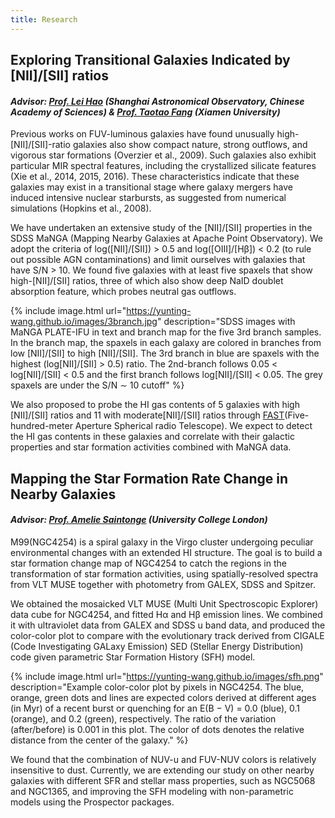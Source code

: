 ```yaml
---
title: Research
---
```


## Exploring Transitional Galaxies Indicated by [NII]/[SII] ratios

#### *Advisor: [Prof. Lei Hao](http://sourcedb.shao.cas.cn/yw/pl/fs/201012/t20101218_3046501.html) (Shanghai Astronomical Observatory, Chinese Academy of Sciences) & [Prof. Taotao Fang](https://astro.xmu.edu.cn/info/1074/1848.htm) (Xiamen University)*

Previous works on FUV-luminous galaxies have found unusually high-[NII]/[SII]-ratio galaxies also show compact nature, strong outflows, and vigorous star formations (Overzier et al., 2009). Such galaxies also exhibit particular MIR spectral features, including the crystallized silicate features (Xie et al., 2014, 2015, 2016). These characteristics indicate that these galaxies may exist in a transitional stage where galaxy mergers have induced intensive nuclear starbursts, as suggested from numerical simulations (Hopkins et al., 2008).

We have undertaken an extensive study of the [NII]/[SII] properties in the SDSS MaNGA (Mapping Nearby Galaxies at Apache Point Observatory). We adopt the criteria of log([NII]/[SII]) > 0.5 and log([OIII]/[Hβ]) < 0.2 (to rule out possible AGN contaminations) and limit ourselves with galaxies that have S/N > 10. We found five galaxies with at least five spaxels that show high-[NII]/[SII] ratios, three of which also show deep NaID doublet absorption feature, which probes neutral gas outflows.

{% include image.html url="https://yunting-wang.github.io/images/3branch.jpg" description="SDSS images with MaNGA PLATE-IFU in text and branch map for the five 3rd branch samples. In the branch map, the spaxels in each galaxy are colored in branches from low [NII]/[SII] to high [NII]/[SII]. The 3rd branch in blue are spaxels with the highest
(log[NII]/[SII] > 0.5) ratio. The 2nd-branch follows 0.05 < log[NII]/[SII] < 0.5 and the first
branch follows log[NII]/[SII] < 0.05. The grey spaxels are under the S/N ∼ 10 cutoff" %}

[comment]: <![Alt text](https://yunting-wang.github.io/images/3branch.jpg "optional title")>

We also proposed to probe the HI gas contents of 5 galaxies with high [NII]/[SII] ratios and 11 with moderate[NII]/[SII] ratios through [FAST](https://ui.adsabs.harvard.edu/abs/2020RAA....20...64J/abstract)(Five-hundred-meter Aperture Spherical radio Telescope). We expect to detect the HI gas contents in these galaxies and correlate with their galactic properties and star formation activities combined with MaNGA data.

## Mapping the Star Formation Rate Change in Nearby Galaxies

#### *Advisor: [Prof. Amelie Saintonge](http://www.star.ucl.ac.uk/~amelie/) (University College London)*

M99(NGC4254) is a spiral galaxy in the Virgo cluster undergoing peculiar environmental changes with an extended HI structure. The goal is to build a star formation change map of NGC4254 to catch the regions in the transformation of star formation activities, using spatially-resolved spectra from VLT MUSE together with photometry from GALEX, SDSS and Spitzer.

We obtained the mosaicked VLT MUSE (Multi Unit Spectroscopic Explorer) data cube for NGC4254, and fitted Hα and Hβ emission lines. We combined it with ultraviolet data from GALEX and SDSS u band data, and produced the color-color plot to compare with the evolutionary track derived from CIGALE (Code Investigating GALaxy Emission) SED (Stellar Energy Distribution) code given parametric Star Formation History (SFH) model.

{% include image.html url="https://yunting-wang.github.io/images/sfh.png" description="Example color-color plot by pixels in NGC4254. The blue, orange, green dots and lines are expected colors derived at different ages (in Myr) of a recent burst or quenching for an E(B − V) = 0.0 (blue), 0.1 (orange), and 0.2 (green), respectively. The ratio of the variation (after/before) is 0.001 in this plot. The color of dots denotes the relative distance from the center of the galaxy." %}

We found that the combination of NUV-u and FUV-NUV colors is relatively insensitive to dust. Currently, we are extending our study on other nearby galaxies with different SFR and stellar mass properties, such as NGC5068 and NGC1365, and improving the SFH modeling with non-parametric models using the Prospector packages.